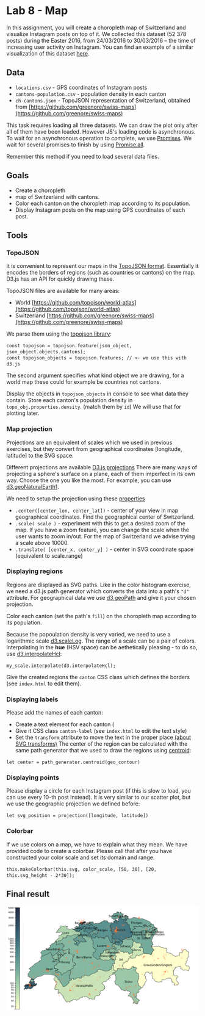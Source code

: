 # Lab 8 - Map

In this assignment, you will create a choropleth map of Switzerland and visualize Instagram posts on top of it. We collected this dataset (52 378 posts) during the Easter 2016, from 24/03/2016 to 30/03/2016 – the time of increasing user activity on Instagram.
You can find an example of a similar visualization of this dataset [here](http://blog.miz.space/visualisation/2016/06/08/instagram-data-visualisation/).


## Data

* `locations.csv` - GPS coordinates of Instagram posts
* `cantons-population.csv` - population density in each canton
* `ch-cantons.json` - TopoJSON representation of Switzerland, obtained from [https://github.com/greenore/swiss-maps](https://github.com/greenore/swiss-maps)

This task requires loading all three datasets.
We can draw the plot only after all of them have been loaded. 
However JS's loading code is asynchronous.
To wait for an asynchronous operation to complete, we use [Promises](https://developer.mozilla.org/en-US/docs/Web/JavaScript/Reference/Global_Objects/Promise).
We wait for several promises to finish by using [Promise.all](https://developer.mozilla.org/en-US/docs/Web/JavaScript/Reference/Global_Objects/Promise/all).

Remember this method if you need to load several data files.

## Goals

* Create a choropleth
*  map of Switzerland with cantons.
* Color each canton on the choropleth map according to its population.
* Display Instagram posts on the map using GPS coordinates of each post.

## Tools

### TopoJSON
It is convenient to represent our maps in the [TopoJSON format](https://github.com/topojson/topojson).
Essentially it encodes the borders of regions (such as countries or cantons) on the map.
D3.js has an API for quickly drawing these.

TopoJSON files are available for many areas:

* World [https://github.com/topojson/world-atlas](https://github.com/topojson/world-atlas)
* Switzerland [https://github.com/greenore/swiss-maps](https://github.com/greenore/swiss-maps)

We parse them using the [topojson library](https://github.com/topojson/topojson):
```
const topojson = topojson.feature(json_object, json_object.objects.cantons);
const topojson_objects = topojson.features; // <- we use this with d3.js
```
The second argument specifies what kind object we are drawing, for a world map these could for example be countries not cantons.

Display the objects in `topojson_objects` in console to see what data they contain.
Store each canton's population density in `topo_obj.properties.density`. (match them by `id`)
We will use that for plotting later.

### Map projection

Projections are an equivalent of scales which we used in previous exercises, but they convert from geographical coordinates [longitude, latitude] to the SVG space.

Different projections are available [D3.js projections](https://github.com/d3/d3-geo/blob/master/README.md#azimuthal-projections)
There are many ways of projecting a sphere's surface on a plane, each of them imperfect in its own way. Choose the one you like the most.
For example, you can use [d3.geoNaturalEarth1](https://github.com/d3/d3-geo/blob/master/README.md#geoNaturalEarth1).

We need to setup the projection using these [properties](https://github.com/d3/d3-geo/blob/master/README.md#projections)

* `.center([center_lon, center_lat])` - center of your view in map geographical coordinates. Find the geographical center of Switzerland.
* `.scale( scale )` - experiment with this to get a desired zoom of the map. If you have a zoom feature, you can change the scale when the user wants to zoom in/out. For the map of Switzerland we advise trying a scale above 10000.
* `.translate( [center_x, center_y] )` - center in SVG coordinate space (equivalent to scale.range)

### Displaying regions

Regions are displayed as SVG paths. Like in the color histogram exercise, we need a d3.js path generator which converts the data into a path's `"d"` attribute.
For geographical data we use [d3.geoPath](https://github.com/d3/d3-geo#geoPath) and give it your chosen projection.

Color each canton (set the path's `fill`) on the choropleth map according to its population.

Because the popoulation density is very varied, we need to use a logarithmic scale [d3.scaleLog](https://github.com/d3/d3-scale#scaleLog).
The range of a scale can be a pair of colors.
Interpolating in the **hue** (HSV space) can be aethetically pleasing - to do so, use [d3.interpolateHcl](https://github.com/d3/d3-interpolate#interpolateHcl):
```
my_scale.interpolate(d3.interpolateHcl);
```

Give the created regions the `canton` CSS class which defines the borders (see `index.html` to edit them).

### Displaying labels

Please add the names of each canton:

* Create a text element for each canton (
* Give it CSS class `canton-label` (see `index.html` to edit the text style)
* Set the `transform` attribute to move the text in the proper place [(about SVG transforms)](https://developer.mozilla.org/en-US/docs/Web/SVG/Attribute/transform#Translate)
	The center of the region can be calculated with the same path generator that we used to draw the regions using [centroid](https://github.com/d3/d3-geo#path_centroid):

```
let center = path_generator.centroid(geo_contour)
```

### Displaying points

Please display a circle for each Instagram post (if this is slow to load, you can use every 10-th post instead).
It is very similar to our scatter plot, but we use the geographic projection we defined before:
```
let svg_position = projection([longitude, latitude])
```

### Colorbar

If we use colors on a map, we have to explain what they mean. We have provided code to create a colorbar.
Please call that after you have constructed your color scale and set its domain and range.


```
this.makeColorbar(this.svg, color_scale, [50, 30], [20, this.svg_height - 2*30]);
```

## Final result

<img src="task_images/map_final.png" width="640" />
